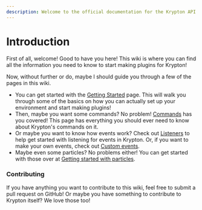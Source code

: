 ```yaml
---
description: Welcome to the official documentation for the Krypton API!
---
```


# Introduction

First of all, welcome! Good to have you here! This wiki is where you can find all the information you need to know to start making plugins for Krypton!

Now, without further or do, maybe I should guide you through a few of the pages in this wiki.

- You can get started with the [Getting Started](core/getting-started/) page. This will walk you through some of the basics on how you can actually set up your environment and start making plugins!
- Then, maybe you want some commands? No problem! [Commands](core/commands/) has you covered! This page has everything you should ever need to know about Krypton's commands on it.
- Or maybe you want to know how events work? Check out [Listeners](events/listeners/) to help get started with listening for events in Krypton. Or, if you want to make your own events, check out [Custom events](events/custom-events/).
- Maybe even some particles? No problems either! You can get started with those over at [Getting started with particles](particles/getting-started/).

### Contributing
If you have anything you want to contribute to this wiki, feel free to submit a pull request on GitHub! Or maybe you have something to contribute to Krypton itself? We love those too!